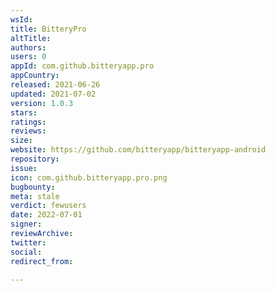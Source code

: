 ```yaml
---
wsId: 
title: BitteryPro
altTitle: 
authors: 
users: 0
appId: com.github.bitteryapp.pro
appCountry: 
released: 2021-06-26
updated: 2021-07-02
version: 1.0.3
stars: 
ratings: 
reviews: 
size: 
website: https://github.com/bitteryapp/bitteryapp-android
repository: 
issue: 
icon: com.github.bitteryapp.pro.png
bugbounty: 
meta: stale
verdict: fewusers
date: 2022-07-01
signer: 
reviewArchive: 
twitter: 
social: 
redirect_from: 

---
```


